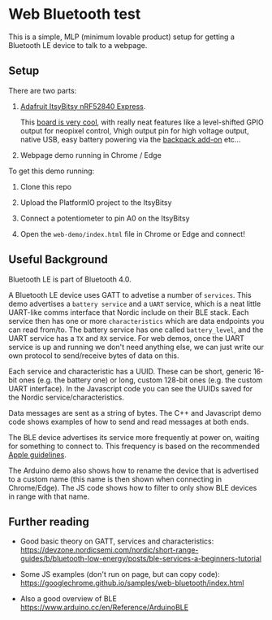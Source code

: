 # Web Bluetooth test

This is a simple, MLP (minimum lovable product) setup for getting a Bluetooth LE device to talk to a webpage.

## Setup

There are two parts:

1. [Adafruit ItsyBitsy nRF52840 Express](https://www.adafruit.com/product/4481).
   
	This [board is very cool](https://learn.adafruit.com/adafruit-itsybitsy-nrf52840-express), with really neat features like a level-shifted GPIO output for neopixel control, Vhigh output pin for high voltage output, native USB, easy battery powering via the [backpack add-on](https://www.adafruit.com/product/2124) etc...

2. Webpage demo running in Chrome / Edge

To get this demo running:

1. Clone this repo

2. Upload the PlatformIO project to the ItsyBitsy

3. Connect a potentiometer to pin A0 on the ItsyBitsy

3. Open the `web-demo/index.html` file in Chrome or Edge and connect!

## Useful Background

Bluetooth LE is part of Bluetooth 4.0.

A Bluetooth LE device uses GATT to advetise a number of `services`. This demo advertises a `battery service` and a `UART` service, which is a neat little UART-like comms interface that Nordic include on their BLE stack. Each service then has one or more `characteristics` which are data endpoints you can read from/to. The battery service has one called `battery_level`, and the UART service has a `TX` and `RX` service. For web demos, once the UART service is up and running we don't need anything else, we can just write our own protocol to send/receive bytes of data on this.

Each service and characteristic has a UUID. These can be short, generic 16-bit ones (e.g. the battery one) or long, custom 128-bit ones (e.g. the custom UART interface). In the Javascript code you can see the UUIDs saved for the Nordic service/characteristics.

Data messages are sent as a string of bytes. The C++ and Javascript demo code shows examples of how to send and read messages at both ends. 

The BLE device advertises its service more frequently at power on, waiting for something to connect to. This frequency is based on the recommended [Apple guidelines](https://developer.apple.com/library/content/qa/qa1931/_index.html).

The Arduino demo also shows how to rename the device that is advertised to a custom name (this name is then shown when connecting in Chrome/Edge). The JS code shows how to filter to only show BLE devices in range with that name.

## Further reading

+ Good basic theory on GATT, services and characteristics:
  https://devzone.nordicsemi.com/nordic/short-range-guides/b/bluetooth-low-energy/posts/ble-services-a-beginners-tutorial

+ Some JS examples (don't run on page, but can copy code):
  https://googlechrome.github.io/samples/web-bluetooth/index.html

+ Also a good overview of BLE
  https://www.arduino.cc/en/Reference/ArduinoBLE 